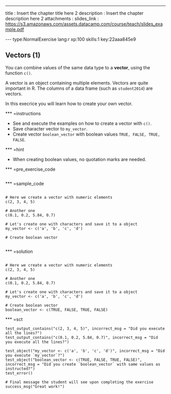 ---
title       : Insert the chapter title here 2
description : Insert the chapter description here 2
attachments :
  slides_link : https://s3.amazonaws.com/assets.datacamp.com/course/teach/slides_example.pdf

--- type:NormalExercise lang:r xp:100 skills:1 key:22aaa845e9
## Vectors (1)

You can combine values of the same data type to a **vector**, using the function `c()`. 

A vector is an object containing multiple elements. Vectors are quite important in R. The columns of a data frame (such as `student2014`) are vectors.

In this execrice you will learn how to create your own vector.

*** =instructions
- See and execute the examples on how to create a vector with `c()`.
- Save character vector to `my_vector`.
- Create vector `boolean_vector` with boolean values `TRUE, FALSE, TRUE, FALSE`.

*** =hint
- When creating boolean values, no quotation marks are needed.


*** =pre_exercise_code
```{r}
```


*** =sample_code
```{r}

# Here we create a vector with numeric elements
c(2, 3, 4, 5)

# Another one
c(0.1, 0.2, 5.84, 0.7)

# Let's create one with characters and save it to a object
my_vector <- c('a', 'b', 'c', 'd')

# Create boolean vector


```

*** =solution
```{r}

# Here we create a vector with numeric elements
c(2, 3, 4, 5)

# Another one
c(0.1, 0.2, 5.84, 0.7)

# Let's create one with characters and save it to a object
my_vector <- c('a', 'b', 'c', 'd')

# Create boolean vector
boolean_vector <- c(TRUE, FALSE, TRUE, FALSE)

```

*** =sct
```{r}
test_output_contains("c(2, 3, 4, 5)", incorrect_msg = "Did you execute all the lines?")
test_output_contains("c(0.1, 0.2, 5.84, 0.7)", incorrect_msg = "Did you execute all the lines?")

test_object("my_vector <- c('a', 'b', 'c', 'd')", incorrect_msg = "Did you execute `my_vector`?")
test_object("boolean_vector <- c(TRUE, FALSE, TRUE, FALSE)", incorrect_msg = "Did you create `boolean_vector` with same values as instructed?")
test_error()

# Final message the student will see upon completing the exercise
success_msg("Great work!")

```
